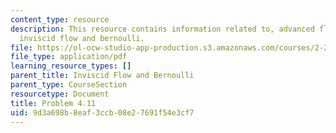 ```yaml
---
content_type: resource
description: This resource contains information related to, advanced fluid mechanics,
  inviscid flow and bernoulli.
file: https://ol-ocw-studio-app-production.s3.amazonaws.com/courses/2-25-advanced-fluid-mechanics-fall-2013/9d3a698b8eaf3ccb08e27691f54e3cf7_MIT2_25F13_Shapi4.11_Prob.pdf
file_type: application/pdf
learning_resource_types: []
parent_title: Inviscid Flow and Bernoulli
parent_type: CourseSection
resourcetype: Document
title: Problem 4.11
uid: 9d3a698b-8eaf-3ccb-08e2-7691f54e3cf7
---
```

